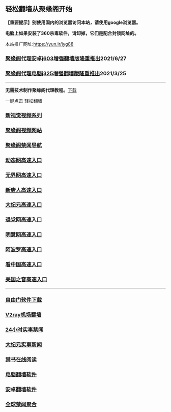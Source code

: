 ## 轻松翻墙从聚缘阁开始

**【重要提示】别使用国内的浏览器访问本站，请使用google浏览器。**

**电脑上如果安装了360杀毒软件，请卸掉，它们是配合封锁网址的。**

本站推广网址:https://yun.ir/jyg88

### [聚缘阁代理安卓j603增强翻墙版隆重推出](https://gitlab.com/juyuange/2/-/raw/master/j603.apk)2021/6/27

### [聚缘阁代理电脑j325增强翻墙版隆重推出](https://gitlab.com/juyuange/2/-/raw/master/j325dn.rar)2021/3/25

***



**无需技术制作聚缘阁代理教程。**[下载](https://gitlab.com/j25414/jyg/-/raw/master/jygdl.rar)

一键点击 轻松翻墙


### [新视觉视频系列](https://1r.oowwc.tk/sj.html)

### [聚缘阁视频网站](https://1r.oowwc.tk)

### [聚缘阁禁闻导航](https://bitbucket.org/ewwmakye/mo/src/master/README.md)

### [动态网高速入口](https://3p.ooewc.cf/ccssd/u44774p)

### [无界网高速入口](https://3p.ooewc.cf/sssuu/u12t)

### [新唐人高速入口](https://3p.ooewc.cf/jjsssc/t5t)

### [大纪元高速入口](https://3p.ooewc.cf/bbvsv/g7t)

### [退党网高速入口](https://3p.ooewc.cf/xssw/d8g)

### [明慧网高速入口](https://3p.ooewc.cf/ggaasw/e6g)

### [阿波罗高速入口](https://3p.ooewc.cf/xnnsn/e13a)

### [看中国高速入口](https://3p.ooewc.cf/xaasa/e11n)

### [美国之音高速入口](https://3p.ooewc.cf/ssssy/e18m)

***






### [自由门软件下载](https://git.io/skyfree)

### [V2ray机场翻墙](https://github.com/bannedbook/fanqiang/wiki/V2ray%E6%9C%BA%E5%9C%BA)

### [24小时实事禁闻](https://github.com/fyvn2199/djy/blob/master/gb/n24hr.md?dfh#1)

### [大纪元实事新闻](https://github.com/fyvn2199/djy/blob/master/gb/nsc413.md?dfh#1)

### [禁书在线阅读](https://github.com/txyzum203/djy/blob/master/gb/9p.md?flntdtv#1)

### [电脑翻墙软件](https://github.com/Alvin9999/new-pac/wiki)

### [安卓翻墙软件](https://git.io/afq)

### [全球禁闻聚合](https://github.com/gfw-breaker/banned-news1/blob/master/README.md)












